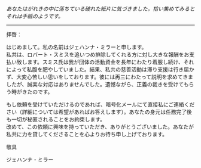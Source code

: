 _あなたはがれきの中に落ちている破れた紙片に気づきました。拾い集めてみるとそれは手紙のようです。_

---

拝啓：

はじめまして。私の名前はジェハンナ・ミラーと申します。  
私共は、ロバート・スミスを追いつめ排除してくれる方に対し大きな報酬をお支払い致します。スミス氏は我が団体の活動資金を長年にわたり着服し続け、それによって私腹を肥やしていました。結果、私共の慈善活動は滞り支援は行き届かず、大変心苦しい思いをしております。彼には再三にわたって説明を求めてきましたが、誠実な対応はありませんでした。遺憾ながら、正義の裁きを受けてもらう時がきたのです。

もし依頼を受けていただけるのであれば、暗号化メールにて直接私にご連絡ください（詳細については希望があればお答えします）。あなたの身元は任務完了後も一切が秘匿されることをお約束します。  
改めて、この依頼に興味を持っていただき、ありがとうございました。あなたが私共に力を貸してくださることを心よりお待ち申し上げております。

敬具

ジェハンナ・ミラー

